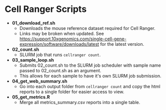 # Cell Ranger Scripts
- **01_download_ref.sh**
  - Downloads the mouse reference dataset required for Cell Ranger.
  - Links may be broken when updated. See https://support.10xgenomics.com/single-cell-gene-expression/software/downloads/latest for the latest version.
- **02_count.sh**
  - SLURM job that runs `cellranger count`.
- **03_sample_loop.sh**
  - Submits 02_count.sh to the SLURM job scheduler with sample name passed to 02_count.sh as an argument. 
  - This allows for each sample to have it's own SLURM job submission.
- **04_get_web_summary.sh**
  - Go into each output folder from `cellranger count` and copy the html reports to a single folder for easier access to view.
- **05_get_metrics.R**
  - Merge all metrics_summary.csv reports into a single table.
